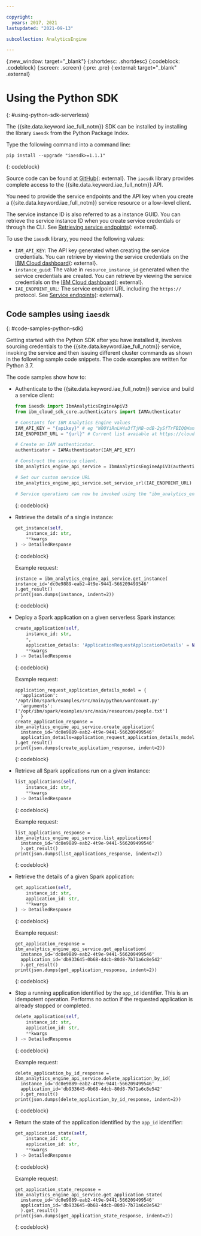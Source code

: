 ```yaml
---

copyright:
  years: 2017, 2021
lastupdated: "2021-09-13"

subcollection: AnalyticsEngine

---
```


<!-- Attribute definitions -->
{:new_window: target="_blank"}
{:shortdesc: .shortdesc}
{:codeblock: .codeblock}
{:screen: .screen}
{:pre: .pre}
{:external: target="_blank" .external}

# Using the Python SDK
{: #using-python-sdk-serverless}

The {{site.data.keyword.iae_full_notm}} SDK can be installed by installing the library `iaesdk` from the Python Package Index.

Type the following command into a command line:
```
pip install --upgrade "iaesdk>=1.1.1"
```
{: codeblock}

Source code can be found at [GitHub](https://github.com/IBM/ibm-iae-python-sdk){: external}. The `iaesdk` library provides complete access to the {{site.data.keyword.iae_full_notm}} API.

You need to provide the service endpoints and the API key when you create a {{site.data.keyword.iae_full_notm}} service resource or a low-level client.

The service instance ID is also referred to as a instance GUID. You can retrieve the service instance ID when you create service credentials or through the CLI. See [Retrieving service endpoints](/docs/AnalyticsEngine?topic=AnalyticsEngine-retrieve-endpoints-serverless){: external}.

To use the `iaesdk` library, you need the following values:

- `IAM_API_KEY`: The API key generated when creating the service credentials. You can retrieve by viewing the service credentials on the [IBM Cloud dashboard](https://cloud.ibm.com/resources){: external}.
- `instance_guid`: The value in `resource_instance_id` generated when the service credentials are created. You can retrieve by viewing the service credentials on the [IBM Cloud dashboard](https://cloud.ibm.com/resources){: external}.
- `IAE_ENDPOINT_URL`: The service endpoint URL including the `https://` protocol. See [Service endpoints](https://cloud.ibm.com/apidocs/ibm-analytics-engine#service-endpoints){: external}.

## Code samples using `iaesdk`
{: #code-samples-python-sdk}

Getting started with the Python SDK after you have installed it, involves sourcing credentials to the {{site.data.keyword.iae_full_notm}} service, invoking the service and then issuing different cluster commands as shown in the following sample code snippets. The code examples are written for Python 3.7.

The code samples show how to:

- Authenticate to the {{site.data.keyword.iae_full_notm}} service and build a service client:

    ```python
    from iaesdk import IbmAnalyticsEngineApiV3
    from ibm_cloud_sdk_core.authenticators import IAMAuthenticator

    # Constants for IBM Analytics Engine values
    IAM_API_KEY = "{apikey}" # eg "W00YiRnLW4a3fTjMB-odB-2ySfTrFBIQQWanc--P3byk"
    IAE_ENDPOINT_URL = "{url}" # Current list avaiable at https://cloud.ibm.com/apidocs/ibm-analytics-engine#service-endpoints

    # Create an IAM authenticator.
    authenticator = IAMAuthenticator(IAM_API_KEY)

    # Construct the service client.
    ibm_analytics_engine_api_service = IbmAnalyticsEngineApiV3(authenticator=authenticator)

    # Set our custom service URL
    ibm_analytics_engine_api_service.set_service_url(IAE_ENDPOINT_URL)

    # Service operations can now be invoked using the "ibm_analytics_engine_api_service" variable.

    ```
    {: codeblock}

- Retrieve the details of a single instance:
    ```python
    get_instance(self,
        instance_id: str,
        **kwargs
    ) -> DetailedResponse
    ```
    {: codeblock}

    Example request:
    ```
    instance = ibm_analytics_engine_api_service.get_instance(
    instance_id='dc0e9889-eab2-4t9e-9441-566209499546'
    ).get_result()
    print(json.dumps(instance, indent=2))
    ```
    {: codeblock}    

- Deploy a Spark application on a given serverless Spark instance:
    ```python
    create_application(self,
        instance_id: str,
        *,
        application_details: 'ApplicationRequestApplicationDetails' = None,
        **kwargs
    ) -> DetailedResponse
    ```
    {: codeblock}

    Example request:
    ```
    application_request_application_details_model = {
      'application': '/opt/ibm/spark/examples/src/main/python/wordcount.py'
      'arguments': ['/opt/ibm/spark/examples/src/main/resources/people.txt']
      }
    create_application_response = ibm_analytics_engine_api_service.create_application(
      instance_id='dc0e9889-eab2-4t9e-9441-566209499546'
      application_details=application_request_application_details_model
    ).get_result()
    print(json.dumps(create_application_response, indent=2))
    ```
    {: codeblock}

- Retrieve all Spark applications run on a given instance:
    ```python
    list_applications(self,
        instance_id: str,
        **kwargs
    ) -> DetailedResponse
    ```
    {: codeblock}

    Example request:
    ```
    list_applications_response = ibm_analytics_engine_api_service.list_applications(
      instance_id='dc0e9889-eab2-4t9e-9441-566209499546'
      ).get_result()
    print(json.dumps(list_applications_response, indent=2))
    ```
    {: codeblock}

- Retrieve the details of a given Spark application:
    ```python
    get_application(self,
        instance_id: str,
        application_id: str,
        **kwargs
    ) -> DetailedResponse
    ```
    {: codeblock}

    Example request:
    ```
    get_application_response = ibm_analytics_engine_api_service.get_application(
      instance_id='dc0e9889-eab2-4t9e-9441-566209499546'
      application_id='db933645-0b68-4dcb-80d8-7b71a6c8e542'
      ).get_result()
    print(json.dumps(get_application_response, indent=2))
    ```
    {: codeblock}

- Stop a running application identified by the `app_id` identifier. This is an idempotent operation. Performs no action if the requested application is already stopped or completed.
    ```python
    delete_application(self,
        instance_id: str,
        application_id: str,
        **kwargs
    ) -> DetailedResponse
    ```
    {: codeblock}

    Example request:
    ```
    delete_application_by_id_response = ibm_analytics_engine_api_service.delete_application_by_id(
      instance_id='dc0e9889-eab2-4t9e-9441-566209499546'
      application_id='db933645-0b68-4dcb-80d8-7b71a6c8e542'
      ).get_result()
    print(json.dumps(delete_application_by_id_response, indent=2))
    ```
    {: codeblock}

- Return the state of the application identified by the `app_id` identifier:

    ```python
    get_application_state(self,
        instance_id: str,
        application_id: str,
        **kwargs
    ) -> DetailedResponse
    ```
    {: codeblock}

    Example request:
    ```
    get_application_state_response = ibm_analytics_engine_api_service.get_application_state(
      instance_id='dc0e9889-eab2-4t9e-9441-566209499546'
      application_id='db933645-0b68-4dcb-80d8-7b71a6c8e542'
      ).get_result()
    print(json.dumps(get_application_state_response, indent=2))
    ```
    {: codeblock}
